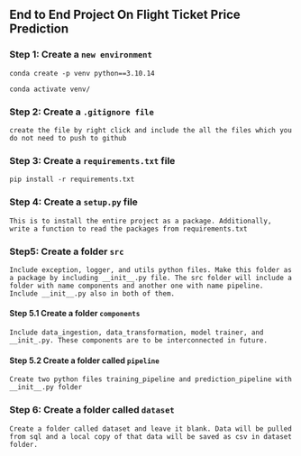 ## End to End Project On Flight Ticket Price Prediction

### Step 1: Create a `new environment`

```
conda create -p venv python==3.10.14

conda activate venv/
```
### Step 2: Create a `.gitignore file`

```
create the file by right click and include the all the files which you do not need to push to github
```

### Step 3: Create a `requirements.txt` file 
```
pip install -r requirements.txt
```

### Step 4: Create a `setup.py` file 
```
This is to install the entire project as a package. Additionally, write a function to read the packages from requirements.txt
```

### Step5: Create a folder `src` 
```
Include exception, logger, and utils python files. Make this folder as a package by including __init__.py file. The src folder will include a folder with name components and another one with name pipeline. Include __init__.py also in both of them. 
```
#### Step 5.1 Create a folder `components`

```
Include data_ingestion, data_transformation, model trainer, and __init_.py. These components are to be interconnected in future. 
```
#### Step 5.2 Create a folder called `pipeline`
```
Create two python files training_pipeline and prediction_pipeline with __init__.py folder
``` 

### Step 6: Create a folder called `dataset` 
```
Create a folder called dataset and leave it blank. Data will be pulled from sql and a local copy of that data will be saved as csv in dataset folder.
```
